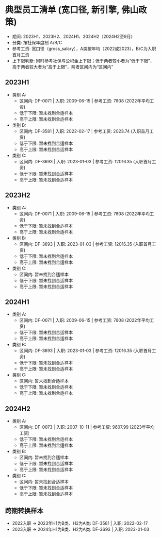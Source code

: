 # 典型员工清单 (宽口径, 新引擎, 佛山政策)

- 期间: 2023H1、2023H2、2024H1、2024H2（2024H2至9月）
- 分类: 按社保年度制 A/B/C
- 参考工资: 宽口径（gross_salary），A类按年均（2022或2023），B/C为入职首月工资
- 上下限判断: 同时参考社保与公积金上下限；低于两者较小者为“低于下限”，高于两者较大者为“高于上限”，两者区间内为“区间内”

## 2023H1
- 类别 A:
  - 区间内: DF-0071 | 入职: 2009-06-15 | 参考工资: 7608 (2022年平均工资)
  - 低于下限: 暂未找到合适样本
  - 高于上限: 暂未找到合适样本
- 类别 B:
  - 区间内: DF-3581 | 入职: 2022-02-17 | 参考工资: 2023.74 (入职首月工资)
  - 低于下限: 暂未找到合适样本
  - 高于上限: 暂未找到合适样本
- 类别 C:
  - 区间内: DF-3693 | 入职: 2023-01-03 | 参考工资: 12016.35 (入职首月工资)
  - 低于下限: 暂未找到合适样本
  - 高于上限: 暂未找到合适样本

## 2023H2
- 类别 A:
  - 区间内: DF-0071 | 入职: 2009-06-15 | 参考工资: 7608 (2022年平均工资)
  - 低于下限: 暂未找到合适样本
  - 高于上限: 暂未找到合适样本
- 类别 B:
  - 区间内: DF-3693 | 入职: 2023-01-03 | 参考工资: 12016.35 (入职首月工资)
  - 低于下限: 暂未找到合适样本
  - 高于上限: 暂未找到合适样本
- 类别 C:
  - 区间内: 暂未找到合适样本
  - 低于下限: 暂未找到合适样本
  - 高于上限: 暂未找到合适样本

## 2024H1
- 类别 A:
  - 区间内: DF-0071 | 入职: 2009-06-15 | 参考工资: 7608 (2022年平均工资)
  - 低于下限: 暂未找到合适样本
  - 高于上限: 暂未找到合适样本
- 类别 B:
  - 区间内: DF-3693 | 入职: 2023-01-03 | 参考工资: 12016.35 (入职首月工资)
  - 低于下限: 暂未找到合适样本
  - 高于上限: 暂未找到合适样本
- 类别 C:
  - 区间内: 暂未找到合适样本
  - 低于下限: 暂未找到合适样本
  - 高于上限: 暂未找到合适样本

## 2024H2
- 类别 A:
  - 区间内: DF-0073 | 入职: 2007-10-11 | 参考工资: 9607.99 (2023年平均工资)
  - 低于下限: 暂未找到合适样本
  - 高于上限: 暂未找到合适样本
- 类别 B:
  - 区间内: 暂未找到合适样本
  - 低于下限: 暂未找到合适样本
  - 高于上限: 暂未找到合适样本
- 类别 C:
  - 区间内: 暂未找到合适样本
  - 低于下限: 暂未找到合适样本
  - 高于上限: 暂未找到合适样本

## 跨期转换样本
- 2022入职 → 2023年H1为B类、H2为A类: DF-3581 | 入职: 2022-02-17
- 2023入职 → 2024年H1为B类、H2为A类: DF-3693 | 入职: 2023-01-03